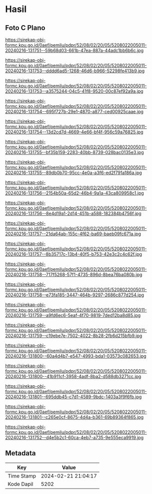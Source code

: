 # Hasil

## Foto C Plano

https://sirekap-obj-formc.kpu.go.id/0aef/pemilu/pdpr/52/08/02/20/05/5208022005011-20240216-131751--59b68d03-661b-47ea-887a-44adc1bb6b6c.jpg

https://sirekap-obj-formc.kpu.go.id/0aef/pemilu/pdpr/52/08/02/20/05/5208022005011-20240216-131753--dddd6ad5-1268-46d6-b966-52298fe413b9.jpg

https://sirekap-obj-formc.kpu.go.id/0aef/pemilu/pdpr/52/08/02/20/05/5208022005011-20240216-131753--a3575244-04c5-41f8-9520-00c87ef92a9a.jpg

https://sirekap-obj-formc.kpu.go.id/0aef/pemilu/pdpr/52/08/02/20/05/5208022005011-20240216-131754--695f727b-29e1-4870-a877-ced00925caae.jpg

https://sirekap-obj-formc.kpu.go.id/0aef/pemilu/pdpr/52/08/02/20/05/5208022005011-20240216-131754--13d2cd7d-4669-4e66-bf4f-956c59a76825.jpg

https://sirekap-obj-formc.kpu.go.id/0aef/pemilu/pdpr/52/08/02/20/05/5208022005011-20240216-131755--bf35b159-2283-40bb-8739-028bac0135e3.jpg

https://sirekap-obj-formc.kpu.go.id/0aef/pemilu/pdpr/52/08/02/20/05/5208022005011-20240216-131755--89db0b70-95cc-4e0a-a3f6-ed2f791a186a.jpg

https://sirekap-obj-formc.kpu.go.id/0aef/pemilu/pdpr/52/08/02/20/05/5208022005011-20240216-131756--2154b50a-65d2-46b4-9a1a-43ca809958c1.jpg

https://sirekap-obj-formc.kpu.go.id/0aef/pemilu/pdpr/52/08/02/20/05/5208022005011-20240216-131756--8e4d19a1-2d14-451b-a588-182384b4756f.jpg

https://sirekap-obj-formc.kpu.go.id/0aef/pemilu/pdpr/52/08/02/20/05/5208022005011-20240216-131757--21da64ab-155c-4f62-ba69-baeb09fc671a.jpg

https://sirekap-obj-formc.kpu.go.id/0aef/pemilu/pdpr/52/08/02/20/05/5208022005011-20240216-131757--8b35717c-13b4-40f5-b753-42e3c2c4c62f.jpg

https://sirekap-obj-formc.kpu.go.id/0aef/pemilu/pdpr/52/08/02/20/05/5208022005011-20240216-131758--717f5268-57f1-4735-896d-8bea76ba080b.jpg

https://sirekap-obj-formc.kpu.go.id/0aef/pemilu/pdpr/52/08/02/20/05/5208022005011-20240216-131758--e73fa185-3447-464b-9297-2686c877d254.jpg

https://sirekap-obj-formc.kpu.go.id/0aef/pemilu/pdpr/52/08/02/20/05/5208022005011-20240216-131759--a9fd6ec6-5eaf-4f70-9819-7ded12ba8d85.jpg

https://sirekap-obj-formc.kpu.go.id/0aef/pemilu/pdpr/52/08/02/20/05/5208022005011-20240216-131759--c19ebe7e-7502-4022-8b28-2fb6d215bfb9.jpg

https://sirekap-obj-formc.kpu.go.id/0aef/pemilu/pdpr/52/08/02/20/05/5208022005011-20240216-131800--60a4d4b7-e547-4993-bda1-03573c082653.jpg

https://sirekap-obj-formc.kpu.go.id/0aef/pemilu/pdpr/52/08/02/20/05/5208022005011-20240216-131800--41b911cf-3958-4adf-8ba2-d588db3271cc.jpg

https://sirekap-obj-formc.kpu.go.id/0aef/pemilu/pdpr/52/08/02/20/05/5208022005011-20240216-131801--695ddb45-c7d1-4589-9bdc-1403a3f9f6fb.jpg

https://sirekap-obj-formc.kpu.go.id/0aef/pemilu/pdpr/52/08/02/20/05/5208022005011-20240216-131801--c265e0cf-8675-4d4a-b361-69b89364f865.jpg

https://sirekap-obj-formc.kpu.go.id/0aef/pemilu/pdpr/52/08/02/20/05/5208022005011-20240216-131752--d4e5b2c1-60ca-4eb7-a735-9e555eca9919.jpg


## Metadata

| Key        | Value               |
| ---------- | ------------------- |
| Time Stamp | 2024-02-21 21:04:17 |
| Kode Dapil | 5202                |



